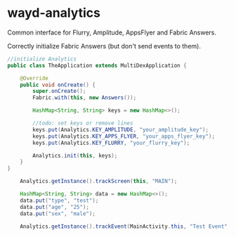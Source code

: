 # wayd-analytics
Common interface for Flurry, Amplitude, AppsFlyer and Fabric Answers.

Correctly initialize Fabric Answers (but don't send events to them).

```java
//initialize Analytics
public class TheApplication extends MultiDexApplication {

    @Override
    public void onCreate() {
        super.onCreate();
        Fabric.with(this, new Answers());

        HashMap<String, String> keys = new HashMap<>();

        //todo: set keys or remove lines
        keys.put(Analytics.KEY_AMPLITUDE, "your_amplitude_key");
        keys.put(Analytics.KEY_APPS_FLYER, "your_apps_flyer_key");
        keys.put(Analytics.KEY_FLURRY, "your_flurry_key");

        Analytics.init(this, keys);
    }
}
```

```java
	Analytics.getInstance().trackScreen(this, "MAIN");
```

```java
    HashMap<String, String> data = new HashMap<>();
    data.put("type", "test");
    data.put("age", "25");
    data.put("sex", "male");

    Analytics.getInstance().trackEvent(MainActivity.this, "Test Event", data);
```
